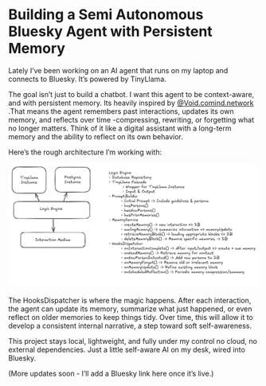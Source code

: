 # Building a Semi Autonomous Bluesky Agent with Persistent Memory
Lately I’ve been working on an AI agent that runs on my laptop and connects to Bluesky. It’s powered by TinyLlama.

The goal isn’t just to build a chatbot. I want this agent to be context-aware, and with persistent memory. Its heavily inspired by [@Void.comind.network ](https://bsky.app/profile/void.comind.network).That means the agent remembers past interactions, updates its own memory, and reflects over time -compressing, rewriting, or forgetting what no longer matters. Think of it like a digital assistant with a long-term memory and the ability to reflect on its own behavior.

Here’s the rough architecture I’m working with:

![McF33ly.Technical.Design.png](https://github.com/hawk0120/blog/blob/main/McF33ly.Technical.Design.png)

The HooksDispatcher is where the magic happens. After each interaction, the agent can update its memory, summarize what just happened, or even reflect on older memories to keep things tidy. Over time, this will allow it to develop a consistent internal narrative, a step toward soft self-awareness.

This project stays local, lightweight, and fully under my control no cloud, no external dependencies. Just a little self-aware AI on my desk, wired into Bluesky.

(More updates soon - I’ll add a Bluesky link here once it’s live.)
